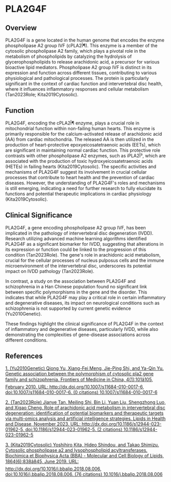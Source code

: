 # PLA2G4F

## Overview
PLA2G4F is a gene located in the human genome that encodes the enzyme phospholipase A2 group IVF (cPLA2Î¶). This enzyme is a member of the cytosolic phospholipase A2 family, which plays a pivotal role in the metabolism of phospholipids by catalyzing the hydrolysis of glycerophospholipids to release arachidonic acid, a precursor for various bioactive lipid mediators. Phospholipase A2 group IVF is distinct in its expression and function across different tissues, contributing to various physiological and pathological processes. The protein is particularly significant in the context of cardiac function and intervertebral disc health, where it influences inflammatory responses and cellular metabolism (Tan2023Role; Kita2019Cytosolic).

## Function
PLA2G4F, encoding the cPLA2Î¶ enzyme, plays a crucial role in mitochondrial function within non-failing human hearts. This enzyme is primarily responsible for the calcium-activated release of arachidonic acid (AA) from cardiac mitochondria. The released AA is then utilized in the production of heart-protective epoxyeicosatetraenoic acids (EETs), which are significant in maintaining normal cardiac function. This protective role contrasts with other phospholipase A2 enzymes, such as iPLA2Î³, which are associated with the production of toxic hydroxyeicosatetraenoic acids (HETEs) in failing hearts (Kita2019Cytosolic). The specific activities and mechanisms of PLA2G4F suggest its involvement in crucial cellular processes that contribute to heart health and the prevention of cardiac diseases. However, the understanding of PLA2G4F's roles and mechanisms is still emerging, indicating a need for further research to fully elucidate its functions and potential therapeutic implications in cardiac physiology (Kita2019Cytosolic).

## Clinical Significance
PLA2G4F, a gene encoding phospholipase A2 group IVF, has been implicated in the pathology of intervertebral disc degeneration (IVDD). Research utilizing advanced machine learning algorithms identified PLA2G4F as a significant biomarker for IVDD, suggesting that alterations in its expression or function could be linked to the progression of this condition (Tan2023Role). The gene's role in arachidonic acid metabolism, crucial for the cellular processes of nucleus pulposus cells and the immune microenvironment of the intervertebral disc, underscores its potential impact on IVDD pathology (Tan2023Role).

In contrast, a study on the association between PLA2G4F and schizophrenia in a Han Chinese population found no significant link between specific polymorphisms in the gene and the disorder. This indicates that while PLA2G4F may play a critical role in certain inflammatory and degenerative diseases, its impact on neurological conditions such as schizophrenia is not supported by current genetic evidence (Yu2010Genetic).

These findings highlight the clinical significance of PLA2G4F in the context of inflammatory and degenerative diseases, particularly IVDD, while also demonstrating the complexities of gene-disease associations across different conditions.


## References


[1. (Yu2010Genetic) Qiong Yu, Xiang-Fei Meng, Jie-Ping Shi, and Ya-Qin Yu. Genetic association between the polymorphism of cytosolic pla2 gene family and schizophrenia. Frontiers of Medicine in China, 4(1):101â105, February 2010. URL: http://dx.doi.org/10.1007/s11684-010-0017-6, doi:10.1007/s11684-010-0017-6. (0 citations) 10.1007/s11684-010-0017-6](https://doi.org/10.1007/s11684-010-0017-6)

[2. (Tan2023Role) Jianye Tan, Meiling Shi, Bin Li, Yuan Liu, Shengzhong Luo, and Xigao Cheng. Role of arachidonic acid metabolism in intervertebral disc degeneration: identification of potential biomarkers and therapeutic targets via multi-omics analysis and artificial intelligence strategies. Lipids in Health and Disease, November 2023. URL: http://dx.doi.org/10.1186/s12944-023-01962-5, doi:10.1186/s12944-023-01962-5. (2 citations) 10.1186/s12944-023-01962-5](https://doi.org/10.1186/s12944-023-01962-5)

[3. (Kita2019Cytosolic) Yoshihiro Kita, Hideo Shindou, and Takao Shimizu. Cytosolic phospholipase a2 and lysophospholipid acyltransferases. Biochimica et Biophysica Acta (BBA) - Molecular and Cell Biology of Lipids, 1864(6):838â845, June 2019. URL: http://dx.doi.org/10.1016/j.bbalip.2018.08.006, doi:10.1016/j.bbalip.2018.08.006. (76 citations) 10.1016/j.bbalip.2018.08.006](https://doi.org/10.1016/j.bbalip.2018.08.006)